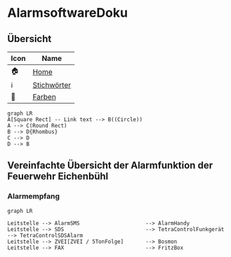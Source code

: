 # AlarmsoftwareDoku

## Übersicht

|Icon|Name|
|------|---|
|🏠| [Home](README.md) |
|ℹ️| [Stichwörter](Stichwörter.md) |
|🎨| [Farben](Farben.md) |

```mermaid
graph LR
A[Square Rect] -- Link text --> B((Circle))
A --> C(Round Rect)
B --> D{Rhombus}
C --> D
D --> B
```

## Vereinfachte Übersicht der Alarmfunktion der Feuerwehr Eichenbühl

### Alarmempfang

```mermaid
graph LR

Leitstelle --> AlarmSMS						--> AlarmHandy				
Leitstelle --> SDS							--> TetraControlFunkgerät	--> TetraControlSDSAlarm
Leitstelle --> ZVEI[ZVEI / 5TonFolge]		--> Bosmon
Leitstelle --> FAX							--> FritzBox

```